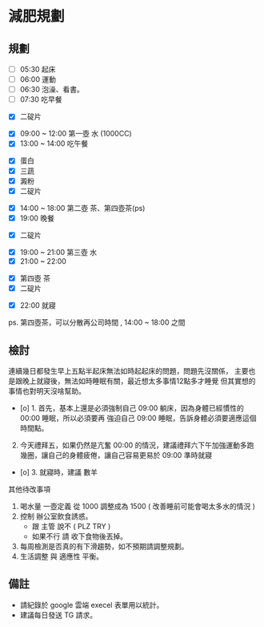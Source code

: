 # 減肥規劃

## 規劃
- [ ] 05:30 起床 
- [ ] 06:00 運動 
- [ ] 06:30 泡澡、看書。
- [ ] 07:30 吃早餐
* [x] 二碇片
- [x] 09:00 ~ 12:00 第一壺 水 (1000CC)
- [x] 13:00 ~ 14:00 吃午餐
* [x] 蛋白
* [x] 三蔬
* [x] 澱粉
* [x] 二碇片
- [x] 14:00 ~ 18:00 第二壺 茶、第四壺茶(ps)
- [x] 19:00 晚餐
* [x] 二碇片
- [x] 19:00 ~ 21:00 第三壺 水
- [x] 21:00 ~ 22:00 
* [x] 第四壺 茶
* [x] 二碇片
- [x] 22:00 就寢

ps. 第四壺茶，可以分散再公司時間 , 14:00 ~ 18:00  之間

## 檢討

連續幾日都發生早上五點半起床無法如時起起床的問題，問題先沒關係，
主要也是跟晚上就寢後，無法如時睡眠有關，最近想太多事情12點多才睡覺
但其實想的事情也對明天沒啥幫助。

- [o] 1. 首先，基本上還是必須強制自己 09:00 躺床，因為身體已經慣性的 00:00 睡眠，所以必須要再 強迫自己 09:00 睡眠，告訴身體必須要適應這個時間點。
2. 今天禮拜五，如果仍然是亢奮 00:00 的情況，建議禮拜六下午加強運動多跑幾圈，讓自己的身體疲倦，讓自己容易更易於 09:00 準時就寢
- [o] 3. 就寢時，建議 數羊

其他待改事項

1. 喝水量 一壺定義 從 1000 調整成為 1500 ( 改善睡前可能會喝太多水的情況 )
2. 控制 辦公室飲食誘惑。
   - 跟 主管 說不 ( PLZ TRY )
   - 如果不行 請 收下食物後丟掉。
3. 每周檢測是否真的有下滑趨勢，如不預期請調整規劃。
4. 生活調整 與 適應性 平衡。


## 備註 
- 請紀錄於 google 雲端 execel 表單用以統計。
- 建議每日發送 TG 請求。
